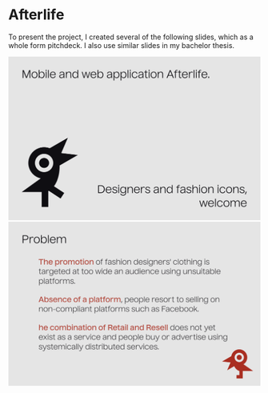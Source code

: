 # Afterlife
To present the project, I created several of the following slides, which as a whole form pitchdeck. I also use similar slides in my bachelor thesis.

![Mobile and web application Afterlife.](img/slide-1.png)
![Mobile and web application Afterlife.](img/slide-2.png)
